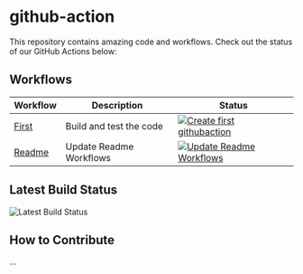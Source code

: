 # github-action

This repository contains amazing code and workflows. Check out the status of our GitHub Actions below:

## Workflows

| Workflow                                       | Description             | Status                                                                                                                                                                                                                   |
| ---------------------------------------------- | ----------------------- | ------------------------------------------------------------------------------------------------------------------------------------------------------------------------------------------------------------------------ |
| [First](.github/workflows/first.yaml)          | Build and test the code | [![Create first githubaction](https://github.com/GirishCodeAlchemy/github-action/actions/workflows/first.yaml/badge.svg)](https://github.com/GirishCodeAlchemy/github-action/actions/workflows/first.yaml)               |
| [Readme](.github/workflows/readme-update.yaml) | Update Readme Workflows | [![Update Readme Workflows](https://github.com/GirishCodeAlchemy/github-action/actions/workflows/readme-update.yaml/badge.svg)](https://github.com/GirishCodeAlchemy/github-action/actions/workflows/readme-update.yaml) |

<!-- Add more workflows as needed -->

## Latest Build Status

![Latest Build Status](https://github.com/your-username/repository-name/workflows/build/badge.svg)

## How to Contribute

...

